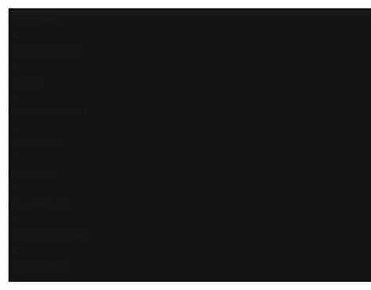 <div class="split-view-view visible" style="top: 0px; height: 553px;"><div class="part editor" id="workbench.parts.editor" role="main"><div class="content" data-keybinding-context="5" style="overflow: hidden; background-color: rgb(26, 26, 26); width: 1169px; height: 553px;"><div class="grid-view-container"><div class="monaco-grid-view"><div class="monaco-grid-branch-node"><div class="monaco-split-view2 horizontal separator-border" style="--separator-border: rgba(255, 255, 255, 0.05);"><div class="sash-container"></div><div class="monaco-scrollable-element " role="presentation" style="position: relative; overflow: hidden;"><div class="split-view-container" style="overflow: hidden;"><div class="split-view-view visible" style="left: 0px; width: 1169px;"><div data-keybinding-context="6" class="editor-group-container active"><div class="editor-group-container-toolbar"><div class="monaco-action-bar"><ul class="actions-container highlight-toggled" role="toolbar" aria-label="Empty editor group actions"></ul></div></div><div class="editorCursorMainDiv" style="height: 100%; display: none;"><div style="height: 100%; width: 100%;"><div style="display: flex; justify-content: center; align-items: center; height: 100%; width: 100%; min-width: 420px; margin-left: auto; margin-right: auto; flex-direction: column; background: var(--vscode-editor-background); padding: 48px; gap: 24px; box-sizing: border-box;"><div style="display: flex; gap: 12px; align-items: center; width: 100%; max-width: calc(420px - 0.8rem);"><img src="../../../workbench/browser/parts/editor/media/logo.png" class="w-[50px] h-[50px]"><div class="flex flex-col"><div class="text-xl font-medium">Cursor</div><div class="flex gap-1.5"><div class="text-xs text-description-foreground font-light">Pro</div><div class="flex flex-row gap-1.5 items-center text-description-foreground"><span class="w-0.5 h-0.5 rounded-full bg-description-foreground inline-block"></span><span class="text-xs text-text-link-foreground font-light hover:underline cursor-pointer opacity-80">Settings</span></div></div></div></div><div style="display: grid; grid-template-columns: repeat(3, minmax(0px, 1fr)); gap: 12px; justify-content: center; width: 100%; max-width: calc(420px - 0.8rem);"><div class="cursor-button cursor-button-secondary cursor-button-secondary-clickable empty-screen-button" style="user-select: none; flex-shrink: 0; background-color: color-mix(in srgb, color-mix(in srgb, var(--vscode-quickInput-background) 80%, var(--vscode-editor-foreground) 5%) 95%, rgb(128, 128, 128) 5%); border: 1px solid var(--vscode-widget-border); padding: 10px 12px; border-radius: 6px; display: flex; flex-direction: column; justify-content: center; align-items: flex-start; gap: 6px; cursor: pointer; overflow: hidden; text-overflow: ellipsis; box-shadow: 0 0 1px var(--vscode-widget-shadow);"><div class="codicon codicon-folder-two" style="font-size: 16px; color: var(--vscode-foreground);"></div><div style="font-size: 12px; color: var(--vscode-foreground); white-space: nowrap; overflow: hidden; text-overflow: ellipsis;">Open project</div></div><div class="cursor-button cursor-button-secondary cursor-button-secondary-clickable empty-screen-button" style="user-select: none; flex-shrink: 0; background-color: color-mix(in srgb, color-mix(in srgb, var(--vscode-quickInput-background) 80%, var(--vscode-editor-foreground) 5%) 95%, rgb(128, 128, 128) 5%); border: 1px solid var(--vscode-widget-border); padding: 10px 12px; border-radius: 6px; display: flex; flex-direction: column; justify-content: center; align-items: flex-start; gap: 6px; cursor: pointer; overflow: hidden; text-overflow: ellipsis; box-shadow: 0 0 1px var(--vscode-widget-shadow);"><div class="codicon codicon-clone-two" style="font-size: 16px; color: var(--vscode-foreground);"></div><div style="font-size: 12px; color: var(--vscode-foreground); white-space: nowrap; overflow: hidden; text-overflow: ellipsis;">Clone repo</div></div><div class="cursor-button cursor-button-secondary cursor-button-secondary-clickable empty-screen-button" style="user-select: none; flex-shrink: 0; background-color: color-mix(in srgb, color-mix(in srgb, var(--vscode-quickInput-background) 80%, var(--vscode-editor-foreground) 5%) 95%, rgb(128, 128, 128) 5%); border: 1px solid var(--vscode-widget-border); padding: 10px 12px; border-radius: 6px; display: flex; flex-direction: column; justify-content: center; align-items: flex-start; gap: 6px; cursor: pointer; overflow: hidden; text-overflow: ellipsis; box-shadow: 0 0 1px var(--vscode-widget-shadow);"><div class="codicon codicon-terminal-two" style="font-size: 16px; color: var(--vscode-foreground);"></div><div style="font-size: 12px; color: var(--vscode-foreground); white-space: nowrap; overflow: hidden; text-overflow: ellipsis;">Connect via SSH</div></div></div><div style="width: 100%; max-width: 420px;"><div style="display: flex; align-items: center; justify-content: space-between; padding: 0.2rem 0.4rem; font-size: 0.65rem; line-height: 1.2; margin-bottom: 0.15rem; opacity: 0.9; gap: 0.5rem; color: var(--vscode-foreground);"><div style="display: flex; align-items: center;"><span style="font-weight: 400; margin-right: 0.25rem; opacity: 0.6;">Recent projects</span></div><div class="empty-screen-view-all" style="cursor: pointer; opacity: 0.6;">View all (8<!---->)</div></div><div style="display: flex; flex-direction: column; gap: 0.15rem;"><div class="empty-screen-recent-item" style="display: flex; outline: none; align-items: center; padding: 0.2rem 0.4rem; border-radius: 0.25rem; cursor: pointer; justify-content: center; min-width: 0px; line-height: 1.2;"><div style="flex-grow: 1; flex-shrink: 1; min-width: 0px; font-size: 0.75rem; color: var(--vscode-foreground); opacity: 0.8; white-space: nowrap; overflow: hidden; text-overflow: ellipsis;">PIDEA</div><div style="font-size: 0.65rem; color: var(--vscode-foreground); opacity: 0.6; margin-left: 12px; flex-shrink: 0; direction: rtl; white-space: nowrap; overflow: hidden; text-overflow: ellipsis; max-width: 50%;"><span style="direction: ltr; unicode-bidi: embed;">~/Documents/Git</span></div></div><div class="empty-screen-recent-item" style="display: flex; outline: none; align-items: center; padding: 0.2rem 0.4rem; border-radius: 0.25rem; cursor: pointer; justify-content: center; min-width: 0px; line-height: 1.2;"><div style="flex-grow: 1; flex-shrink: 1; min-width: 0px; font-size: 0.75rem; color: var(--vscode-foreground); opacity: 0.8; white-space: nowrap; overflow: hidden; text-overflow: ellipsis;">aboutME</div><div style="font-size: 0.65rem; color: var(--vscode-foreground); opacity: 0.6; margin-left: 12px; flex-shrink: 0; direction: rtl; white-space: nowrap; overflow: hidden; text-overflow: ellipsis; max-width: 50%;"><span style="direction: ltr; unicode-bidi: embed;">~/Documents/Git</span></div></div><div class="empty-screen-recent-item" style="display: flex; outline: none; align-items: center; padding: 0.2rem 0.4rem; border-radius: 0.25rem; cursor: pointer; justify-content: center; min-width: 0px; line-height: 1.2;"><div style="flex-grow: 1; flex-shrink: 1; min-width: 0px; font-size: 0.75rem; color: var(--vscode-foreground); opacity: 0.8; white-space: nowrap; overflow: hidden; text-overflow: ellipsis;">PIDEA-1</div><div style="font-size: 0.65rem; color: var(--vscode-foreground); opacity: 0.6; margin-left: 12px; flex-shrink: 0; direction: rtl; white-space: nowrap; overflow: hidden; text-overflow: ellipsis; max-width: 50%;"><span style="direction: ltr; unicode-bidi: embed;">~/Documents/Git</span></div></div><div class="empty-screen-recent-item" style="display: flex; outline: none; align-items: center; padding: 0.2rem 0.4rem; border-radius: 0.25rem; cursor: pointer; justify-content: center; min-width: 0px; line-height: 1.2;"><div style="flex-grow: 1; flex-shrink: 1; min-width: 0px; font-size: 0.75rem; color: var(--vscode-foreground); opacity: 0.8; white-space: nowrap; overflow: hidden; text-overflow: ellipsis;">SimpleGardeningCalendar</div><div style="font-size: 0.65rem; color: var(--vscode-foreground); opacity: 0.6; margin-left: 12px; flex-shrink: 0; direction: rtl; white-space: nowrap; overflow: hidden; text-overflow: ellipsis; max-width: 50%;"><span style="direction: ltr; unicode-bidi: embed;">~/Documents/Git</span></div></div><div class="empty-screen-recent-item" style="display: flex; outline: none; align-items: center; padding: 0.2rem 0.4rem; border-radius: 0.25rem; cursor: pointer; justify-content: center; min-width: 0px; line-height: 1.2;"><div style="flex-grow: 1; flex-shrink: 1; min-width: 0px; font-size: 0.75rem; color: var(--vscode-foreground); opacity: 0.8; white-space: nowrap; overflow: hidden; text-overflow: ellipsis;">3m5s</div><div style="font-size: 0.65rem; color: var(--vscode-foreground); opacity: 0.6; margin-left: 12px; flex-shrink: 0; direction: rtl; white-space: nowrap; overflow: hidden; text-overflow: ellipsis; max-width: 50%;"><span style="direction: ltr; unicode-bidi: embed;">~/Documents/Git</span></div></div></div></div></div></div></div><div class="monaco-progress-container done" role="progressbar" aria-valuemin="0" aria-hidden="true" style="display: none; top: 33px;"><div class="progress-bit" style="background-color: var(--vscode-progressBar-background); width: inherit; opacity: 1;"></div></div><div class="title tabs show-file-icons" style="--editor-group-tab-height: 35px; background-color: rgb(20, 20, 20);"><div class="tabs-and-actions-container tabs-border-bottom" data-keybinding-context="7" style="--tabs-border-bottom-color: rgba(255, 255, 255, 0.05);"><div class="monaco-scrollable-element " role="presentation" style="position: relative; overflow: hidden;"><div role="tablist" draggable="true" class="tabs-container" style="overflow: hidden;"><div draggable="true" role="tab" class="tab tab-actions-right sizing-fit has-icon tab-border-bottom" aria-label="AppController.js" aria-description="" custom-hover="true" data-resource-name="AppController.js" aria-selected="false" tabindex="-1" style="left: auto; border-right: 1px solid rgba(255, 255, 255, 0.05); --tab-border-bottom-color: #1a1a1a;"><div class="tab-border-top-container"></div><div class="monaco-icon-label file-icon controllers-name-dir-icon appcontroller.js-name-file-icon name-file-icon js-ext-file-icon ext-file-icon javascript-lang-file-icon tab-label tab-label-has-badge" aria-label="~/Documents/Git/PIDEA/cursor-chat-agent/web/assets/js/presentation/controllers/AppController.js"><div class="monaco-icon-label-container"><span class="monaco-icon-name-container"><a class="label-name">AppController.js</a></span></div></div><div class="tab-actions"><div class="monaco-action-bar"><ul class="actions-container" role="toolbar" aria-label="Tab actions"><li class="action-item" role="presentation" custom-hover="true"><a class="action-label codicon codicon-close" role="button" aria-label="Close (Ctrl+W)" tabindex="-1"></a></li></ul></div></div><div class="tab-fade-hider"></div><div class="tab-border-bottom-container"></div></div><div draggable="true" role="tab" class="tab tab-actions-right sizing-fit has-icon tab-border-bottom" aria-label="chat-dom.md" aria-description="" custom-hover="true" data-resource-name="chat-dom.md" aria-selected="false" tabindex="-1" style="left: auto; border-right: 1px solid rgba(255, 255, 255, 0.05); --tab-border-bottom-color: #1a1a1a;"><div class="tab-border-top-container"></div><div class="monaco-icon-label file-icon cursor-name-dir-icon chat-dom.md-name-file-icon name-file-icon md-ext-file-icon ext-file-icon markdown-lang-file-icon tab-label tab-label-has-badge monaco-decoration-itemColor--ec98p9 monaco-decoration-itemBadge--ec98p9 monaco-decoration-iconBadge--ec98p9" aria-label="~/Documents/Git/PIDEA/cursor-chat-agent/docs/ides/cursor/chat-dom.md • Untracked"><div class="monaco-icon-label-container"><span class="monaco-icon-name-container"><a class="label-name">chat-dom.md</a></span><span class="monaco-icon-description-container"><span class="label-description">…/cursor</span></span></div></div><div class="tab-actions"><div class="monaco-action-bar"><ul class="actions-container" role="toolbar" aria-label="Tab actions"><li class="action-item" role="presentation" custom-hover="true"><a class="action-label codicon codicon-close" role="button" aria-label="Close (Ctrl+W)" tabindex="-1"></a></li></ul></div></div><div class="tab-fade-hider"></div><div class="tab-border-bottom-container"></div></div><div draggable="true" role="tab" class="tab tab-actions-right sizing-fit has-icon tab-border-bottom" aria-label="selectors.js" aria-description="" custom-hover="true" data-resource-name="selectors.js" aria-selected="false" tabindex="-1" style="left: auto; border-right: 1px solid rgba(255, 255, 255, 0.05); --tab-border-bottom-color: #1a1a1a;"><div class="tab-border-top-container"></div><div class="monaco-icon-label file-icon cursor-name-dir-icon selectors.js-name-file-icon name-file-icon js-ext-file-icon ext-file-icon javascript-lang-file-icon tab-label tab-label-has-badge monaco-decoration-itemColor--ec98p9 monaco-decoration-itemBadge--ec98p9 monaco-decoration-iconBadge--ec98p9" aria-label="~/Documents/Git/PIDEA/cursor-chat-agent/docs/ides/cursor/selectors.js • Untracked"><div class="monaco-icon-label-container"><span class="monaco-icon-name-container"><a class="label-name">selectors.js</a></span></div></div><div class="tab-actions"><div class="monaco-action-bar"><ul class="actions-container" role="toolbar" aria-label="Tab actions"><li class="action-item" role="presentation" custom-hover="true"><a class="action-label codicon codicon-close" role="button" aria-label="Close (Ctrl+W)" tabindex="-1"></a></li></ul></div></div><div class="tab-fade-hider"></div><div class="tab-border-bottom-container"></div></div><div draggable="true" role="tab" class="tab tab-actions-right sizing-fit has-icon tab-border-bottom" aria-label="DOM-STRUCTURES.md" aria-description="" custom-hover="true" data-resource-name="DOM-STRUCTURES.md" aria-selected="false" tabindex="-1" style="left: auto; border-right: 1px solid rgba(255, 255, 255, 0.05); --tab-border-bottom-color: #1a1a1a;"><div class="tab-border-top-container"></div><div class="monaco-icon-label file-icon docs-name-dir-icon dom-structures.md-name-file-icon name-file-icon md-ext-file-icon ext-file-icon markdown-lang-file-icon tab-label tab-label-has-badge monaco-decoration-itemColor--ec98p9 monaco-decoration-itemBadge--ec98p9 monaco-decoration-iconBadge--ec98p9" aria-label="~/Documents/Git/PIDEA/cursor-chat-agent/docs/DOM-STRUCTURES.md • Untracked"><div class="monaco-icon-label-container"><span class="monaco-icon-name-container"><a class="label-name">DOM-STRUCTURES.md</a></span></div></div><div class="tab-actions"><div class="monaco-action-bar"><ul class="actions-container" role="toolbar" aria-label="Tab actions"><li class="action-item" role="presentation" custom-hover="true"><a class="action-label codicon codicon-close" role="button" aria-label="Close (Ctrl+W)" tabindex="-1"></a></li></ul></div></div><div class="tab-fade-hider"></div><div class="tab-border-bottom-container"></div></div><div draggable="true" role="tab" class="tab tab-actions-right sizing-fit has-icon tab-border-bottom" aria-label="sidebar-dom.md" aria-description="" custom-hover="true" data-resource-name="sidebar-dom.md" aria-selected="false" tabindex="-1" style="left: auto; border-right: 1px solid rgba(255, 255, 255, 0.05); --tab-border-bottom-color: #1a1a1a;"><div class="tab-border-top-container"></div><div class="monaco-icon-label file-icon cursor-name-dir-icon sidebar-dom.md-name-file-icon name-file-icon md-ext-file-icon ext-file-icon markdown-lang-file-icon tab-label tab-label-has-badge" aria-label="~/Documents/Git/PIDEA/cursor-chat-agent/docs/ides/cursor/sidebar-dom.md"><div class="monaco-icon-label-container"><span class="monaco-icon-name-container"><a class="label-name">sidebar-dom.md</a></span></div></div><div class="tab-actions"><div class="monaco-action-bar"><ul class="actions-container" role="toolbar" aria-label="Tab actions"><li class="action-item" role="presentation" custom-hover="true"><a class="action-label codicon codicon-close" role="button" aria-label="Close (Ctrl+W)" tabindex="-1"></a></li></ul></div></div><div class="tab-fade-hider"></div><div class="tab-border-bottom-container"></div></div><div draggable="true" role="tab" class="tab tab-actions-right sizing-fit has-icon tab-border-bottom active selected tab-border-top" aria-label="editor-dom.md" aria-description="" custom-hover="true" data-resource-name="editor-dom.md" aria-selected="true" tabindex="0" style="left: auto; border-right: 1px solid rgba(255, 255, 255, 0.05); --tab-border-bottom-color: #1a1a1a; --tab-border-top-color: rgba(255, 255, 255, 0);"><div class="tab-border-top-container"></div><div class="monaco-icon-label file-icon cursor-name-dir-icon editor-dom.md-name-file-icon name-file-icon md-ext-file-icon ext-file-icon markdown-lang-file-icon tab-label tab-label-has-badge" aria-label="~/Documents/Git/PIDEA/cursor-chat-agent/docs/ides/cursor/editor-dom.md"><div class="monaco-icon-label-container"><span class="monaco-icon-name-container"><a class="label-name">editor-dom.md</a></span><span class="monaco-icon-description-container"><span class="label-description" style="margin-left: 0px;"></span></span></div></div><div class="tab-actions"><div class="monaco-action-bar"><ul class="actions-container" role="toolbar" aria-label="Tab actions"><li class="action-item" role="presentation" custom-hover="true"><a class="action-label codicon codicon-close" role="button" aria-label="Close (Ctrl+W)" tabindex="0"></a></li></ul></div></div><div class="tab-fade-hider"></div><div class="tab-border-bottom-container"></div></div><div draggable="true" role="tab" class="tab tab-actions-right sizing-fit has-icon tab-border-bottom" aria-label="dom-patterns.md" aria-description="" custom-hover="true" data-resource-name="dom-patterns.md" aria-selected="false" tabindex="-1" style="left: auto; border-right: 1px solid rgba(255, 255, 255, 0.05); --tab-border-bottom-color: #1a1a1a;"><div class="tab-border-top-container"></div><div class="monaco-icon-label file-icon common-name-dir-icon dom-patterns.md-name-file-icon name-file-icon md-ext-file-icon ext-file-icon markdown-lang-file-icon tab-label tab-label-has-badge monaco-decoration-itemColor--ec98p9 monaco-decoration-itemBadge--ec98p9 monaco-decoration-iconBadge--ec98p9" aria-label="~/Documents/Git/PIDEA/cursor-chat-agent/docs/ides/common/dom-patterns.md • Untracked"><div class="monaco-icon-label-container"><span class="monaco-icon-name-container"><a class="label-name">dom-patterns.md</a></span><span class="monaco-icon-description-container"><span class="label-description" style="margin-left: 0px;"></span></span></div></div><div class="tab-actions"><div class="monaco-action-bar"><ul class="actions-container" role="toolbar" aria-label="Tab actions"><li class="action-item" role="presentation" custom-hover="true"><a class="action-label codicon codicon-close" role="button" aria-label="Close (Ctrl+W)" tabindex="-1"></a></li></ul></div></div><div class="tab-fade-hider"></div><div class="tab-border-bottom-container"></div></div><div draggable="true" role="tab" class="tab tab-actions-right sizing-fit has-icon" aria-label="chat-dom.md" aria-description="" custom-hover="true" data-resource-name="chat-dom.md" aria-selected="false" tabindex="-1" style="left: auto; border-right: 1px solid rgba(255, 255, 255, 0.05);"><div class="tab-border-top-container"></div><div class="monaco-icon-label file-icon vscode-name-dir-icon chat-dom.md-name-file-icon name-file-icon md-ext-file-icon ext-file-icon markdown-lang-file-icon tab-label tab-label-has-badge monaco-decoration-itemColor--ec98p9 monaco-decoration-itemBadge--ec98p9 monaco-decoration-iconBadge--ec98p9" aria-label="~/Documents/Git/PIDEA/cursor-chat-agent/docs/ides/vscode/chat-dom.md • Untracked"><div class="monaco-icon-label-container"><span class="monaco-icon-name-container"><a class="label-name">chat-dom.md</a></span><span class="monaco-icon-description-container"><span class="label-description">…/vscode</span></span></div></div><div class="tab-actions"><div class="monaco-action-bar"><ul class="actions-container" role="toolbar" aria-label="Tab actions"><li class="action-item" role="presentation" custom-hover="true"><a class="action-label codicon codicon-close" role="button" aria-label="Close (Ctrl+W)" tabindex="-1"></a></li></ul></div></div><div class="tab-fade-hider"></div><div class="tab-border-bottom-container"></div></div><div draggable="true" role="tab" class="tab tab-actions-right sizing-fit has-icon" aria-label="ChatComponent.js" aria-description="" custom-hover="true" data-resource-name="ChatComponent.js" aria-selected="false" tabindex="-1" style="left: auto; border-right: 1px solid rgba(255, 255, 255, 0.05);"><div class="tab-border-top-container"></div><div class="monaco-icon-label file-icon components-name-dir-icon chatcomponent.js-name-file-icon name-file-icon js-ext-file-icon ext-file-icon javascript-lang-file-icon tab-label tab-label-has-badge" aria-label="~/Documents/Git/PIDEA/cursor-chat-agent/web/assets/js/presentation/components/ChatComponent.js"><div class="monaco-icon-label-container"><span class="monaco-icon-name-container"><a class="label-name">ChatComponent.js</a></span></div></div><div class="tab-actions"><div class="monaco-action-bar"><ul class="actions-container" role="toolbar" aria-label="Tab actions"><li class="action-item" role="presentation" custom-hover="true"><a class="action-label codicon codicon-close" role="button" aria-label="Close (Ctrl+W)" tabindex="-1"></a></li></ul></div></div><div class="tab-fade-hider"></div><div class="tab-border-bottom-container"></div></div><div draggable="true" role="tab" class="tab tab-actions-right sizing-fit has-icon" aria-label="Cursor Settings" aria-description="" custom-hover="true" data-resource-name="aisettings" aria-selected="false" tabindex="-1" style="left: auto; border-right: 1px solid rgba(255, 255, 255, 0.05);"><div class="tab-border-top-container"></div><div class="monaco-icon-label codicon-settings-editor-label-icon predefined-file-icon tab-label tab-label-has-badge" aria-label="Cursor Settings"><div class="monaco-icon-label-container"><span class="monaco-icon-name-container"><a class="label-name">Cursor Settings</a></span></div></div><div class="tab-actions"><div class="monaco-action-bar"><ul class="actions-container" role="toolbar" aria-label="Tab actions"><li class="action-item" role="presentation" custom-hover="true"><a class="action-label codicon codicon-close" role="button" aria-label="Close (Ctrl+W)" tabindex="-1"></a></li></ul></div></div><div class="tab-fade-hider"></div><div class="tab-border-bottom-container"></div></div><div draggable="true" role="tab" class="tab tab-actions-right sizing-fit has-icon" aria-label="ChatSidebarComponent.js" aria-description="" custom-hover="true" data-resource-name="ChatSidebarComponent.js" aria-selected="false" tabindex="-1" style="left: auto; border-right: 1px solid rgba(255, 255, 255, 0.05);"><div class="tab-border-top-container"></div><div class="monaco-icon-label file-icon components-name-dir-icon chatsidebarcomponent.js-name-file-icon name-file-icon js-ext-file-icon ext-file-icon javascript-lang-file-icon tab-label tab-label-has-badge" aria-label="~/Documents/Git/PIDEA/cursor-chat-agent/web/assets/js/presentation/components/ChatSidebarComponent.js"><div class="monaco-icon-label-container"><span class="monaco-icon-name-container"><a class="label-name">ChatSidebarComponent.js</a></span></div></div><div class="tab-actions"><div class="monaco-action-bar"><ul class="actions-container" role="toolbar" aria-label="Tab actions"><li class="action-item" role="presentation" custom-hover="true"><a class="action-label codicon codicon-close" role="button" aria-label="Close (Ctrl+W)" tabindex="-1"></a></li></ul></div></div><div class="tab-fade-hider"></div><div class="tab-border-bottom-container"></div></div><div draggable="true" role="tab" class="tab tab-actions-right sizing-fit has-icon" aria-label="Application.js" aria-description="" custom-hover="true" data-resource-name="Application.js" aria-selected="false" tabindex="-1" style="left: auto; border-right: 1px solid rgba(255, 255, 255, 0.05);"><div class="tab-border-top-container"></div><div class="monaco-icon-label file-icon src-name-dir-icon application.js-name-file-icon name-file-icon js-ext-file-icon ext-file-icon javascript-lang-file-icon tab-label tab-label-has-badge" aria-label="~/Documents/Git/PIDEA/cursor-chat-agent/src/Application.js"><div class="monaco-icon-label-container"><span class="monaco-icon-name-container"><a class="label-name">Application.js</a></span></div></div><div class="tab-actions"><div class="monaco-action-bar"><ul class="actions-container" role="toolbar" aria-label="Tab actions"><li class="action-item" role="presentation" custom-hover="true"><a class="action-label codicon codicon-close" role="button" aria-label="Close (Ctrl+W)" tabindex="-1"></a></li></ul></div></div><div class="tab-fade-hider"></div><div class="tab-border-bottom-container"></div></div><div draggable="true" role="tab" class="tab tab-actions-right sizing-fit has-icon" aria-label="WebChatController.js" aria-description="" custom-hover="true" data-resource-name="WebChatController.js" aria-selected="false" tabindex="-1" style="left: auto; border-right: 1px solid rgba(255, 255, 255, 0.05);"><div class="tab-border-top-container"></div><div class="monaco-icon-label file-icon api-name-dir-icon chatcontroller.js-name-file-icon name-file-icon js-ext-file-icon ext-file-icon javascript-lang-file-icon tab-label tab-label-has-badge" aria-label="~/Documents/Git/PIDEA/cursor-chat-agent/src/presentation/api/WebChatController.js"><div class="monaco-icon-label-container"><span class="monaco-icon-name-container"><a class="label-name">WebChatController.js</a></span></div></div><div class="tab-actions"><div class="monaco-action-bar"><ul class="actions-container" role="toolbar" aria-label="Tab actions"><li class="action-item" role="presentation" custom-hover="true"><a class="action-label codicon codicon-close" role="button" aria-label="Close (Ctrl+W)" tabindex="-1"></a></li></ul></div></div><div class="tab-fade-hider"></div><div class="tab-border-bottom-container"></div></div><div draggable="true" role="tab" class="tab tab-actions-right sizing-fit has-icon" aria-label="CursorIDEService.js" aria-description="" custom-hover="true" data-resource-name="CursorIDEService.js" aria-selected="false" tabindex="-1" style="left: auto; border-right: 1px solid rgba(255, 255, 255, 0.05);"><div class="tab-border-top-container"></div><div class="monaco-icon-label file-icon services-name-dir-icon cursorideservice.js-name-file-icon name-file-icon js-ext-file-icon ext-file-icon javascript-lang-file-icon tab-label tab-label-has-badge" aria-label="~/Documents/Git/PIDEA/cursor-chat-agent/src/domain/services/CursorIDEService.js"><div class="monaco-icon-label-container"><span class="monaco-icon-name-container"><a class="label-name">CursorIDEService.js</a></span></div></div><div class="tab-actions"><div class="monaco-action-bar"><ul class="actions-container" role="toolbar" aria-label="Tab actions"><li class="action-item" role="presentation" custom-hover="true"><a class="action-label codicon codicon-close" role="button" aria-label="Close (Ctrl+W)" tabindex="-1"></a></li></ul></div></div><div class="tab-fade-hider"></div><div class="tab-border-bottom-container"></div></div><div draggable="true" role="tab" class="tab tab-actions-right sizing-fit has-icon" aria-label="ChatService.js" aria-description="" custom-hover="true" data-resource-name="ChatService.js" aria-selected="false" tabindex="-1" style="left: auto; border-right: 1px solid rgba(255, 255, 255, 0.05);"><div class="tab-border-top-container"></div><div class="monaco-icon-label file-icon services-name-dir-icon chatservice.js-name-file-icon name-file-icon js-ext-file-icon ext-file-icon javascript-lang-file-icon tab-label tab-label-has-badge" aria-label="~/Documents/Git/PIDEA/cursor-chat-agent/web/assets/js/application/services/ChatService.js"><div class="monaco-icon-label-container"><span class="monaco-icon-name-container"><a class="label-name">ChatService.js</a></span></div></div><div class="tab-actions"><div class="monaco-action-bar"><ul class="actions-container" role="toolbar" aria-label="Tab actions"><li class="action-item" role="presentation" custom-hover="true"><a class="action-label codicon codicon-close" role="button" aria-label="Close (Ctrl+W)" tabindex="-1"></a></li></ul></div></div><div class="tab-fade-hider"></div><div class="tab-border-bottom-container"></div></div></div><div role="presentation" aria-hidden="true" class="invisible scrollbar horizontal fade" style="position: absolute; width: 1079px; height: 3px; left: 0px; bottom: 0px;"><div class="slider" style="position: absolute; top: 0px; left: 0px; height: 3px; transform: translate3d(0px, 0px, 0px); contain: strict; width: 444px;"></div></div><div role="presentation" aria-hidden="true" class="invisible scrollbar vertical" style="position: absolute; width: 0px; height: 0px; right: 0px; top: 0px;"><div class="slider" style="position: absolute; top: 0px; left: 0px; width: 10px; transform: translate3d(0px, 0px, 0px); contain: strict; height: 0px;"></div></div></div><div class="editor-actions"><div class="monaco-toolbar"><div class="monaco-action-bar"><ul class="actions-container highlight-toggled" role="toolbar" aria-label="Editor actions"><li class="action-item menu-entry" role="presentation" custom-hover="true"><a class="action-label codicon codicon-open-preview" role="button" aria-label="Open Preview to the Side (Ctrl+K V)
[Alt] Open Preview (Ctrl+Shift+V)" tabindex="0"></a><div class="badge" aria-hidden="true" style="display: none;"><div class="badge-content"></div></div></li><li class="action-item menu-entry" role="presentation" custom-hover="true"><a class="action-label codicon codicon-split-horizontal" role="button" aria-label="Split Editor Right (Ctrl+\)
[Alt] Split Editor Down"></a><div class="badge" aria-hidden="true" style="display: none;"><div class="badge-content"></div></div></li><li class="action-item" role="presentation"><div class="monaco-dropdown"><div class="dropdown-label"><a class="action-label codicon codicon-ellipsis-two" role="button" aria-haspopup="true" aria-expanded="false" custom-hover="true" aria-label="More Actions..."></a></div></div></li></ul></div></div></div></div><div class="breadcrumbs-below-tabs"><div class="breadcrumbs-control relative-path"><div class="monaco-scrollable-element " role="presentation" style="position: relative; overflow: hidden;"><div class="monaco-breadcrumbs" tabindex="0" role="list" style="overflow: hidden; width: 1169px; height: 22px;"><style type="text/css" media="screen">.monaco-breadcrumbs { background-color: var(--vscode-breadcrumb-background)}.monaco-breadcrumbs .monaco-breadcrumb-item { color: var(--vscode-breadcrumb-foreground)}<br>.monaco-breadcrumbs .monaco-breadcrumb-item.focused { color: var(--vscode-breadcrumb-focusForeground)}<br>.monaco-breadcrumbs .monaco-breadcrumb-item.focused.selected { color: var(--vscode-breadcrumb-activeSelectionForeground)}<br>.monaco-breadcrumbs:not(.disabled	) .monaco-breadcrumb-item:hover:not(.focused):not(.selected) { color: var(--vscode-breadcrumb-focusForeground)}<br></style><div class="folder monaco-breadcrumb-item" draggable="true" tabindex="-1" role="listitem"><div class="monaco-icon-label" aria-label="~/Documents/Git/PIDEA/cursor-chat-agent • Contains emphasized items" custom-hover="true"><div class="monaco-icon-label-container"><span class="monaco-icon-name-container"><a class="label-name">cursor-chat-agent</a></span></div></div><div class="codicon codicon-breadcrumb-separator"></div></div><div class="folder monaco-breadcrumb-item" draggable="true" tabindex="-1" role="listitem"><div class="monaco-icon-label" aria-label="~/Documents/Git/PIDEA/cursor-chat-agent/docs • Contains emphasized items" custom-hover="true"><div class="monaco-icon-label-container"><span class="monaco-icon-name-container"><a class="label-name">docs</a></span></div></div><div class="codicon codicon-breadcrumb-separator"></div></div><div class="folder monaco-breadcrumb-item" draggable="true" tabindex="-1" role="listitem"><div class="monaco-icon-label" aria-label="~/Documents/Git/PIDEA/cursor-chat-agent/docs/ides • Contains emphasized items" custom-hover="true"><div class="monaco-icon-label-container"><span class="monaco-icon-name-container"><a class="label-name">ides</a></span></div></div><div class="codicon codicon-breadcrumb-separator"></div></div><div class="folder monaco-breadcrumb-item" draggable="true" tabindex="-1" role="listitem"><div class="monaco-icon-label" aria-label="~/Documents/Git/PIDEA/cursor-chat-agent/docs/ides/cursor • Contains emphasized items" custom-hover="true"><div class="monaco-icon-label-container"><span class="monaco-icon-name-container"><a class="label-name">cursor</a></span></div></div><div class="codicon codicon-breadcrumb-separator"></div></div><div class="file monaco-breadcrumb-item" draggable="true" tabindex="-1" role="listitem"><div class="monaco-icon-label file-icon cursor-name-dir-icon editor-dom.md-name-file-icon name-file-icon md-ext-file-icon ext-file-icon markdown-lang-file-icon" aria-label="~/Documents/Git/PIDEA/cursor-chat-agent/docs/ides/cursor/editor-dom.md" custom-hover="true"><div class="monaco-icon-label-container"><span class="monaco-icon-name-container"><a class="label-name">editor-dom.md</a></span></div></div><div class="codicon codicon-breadcrumb-separator"></div></div></div><div role="presentation" aria-hidden="true" class="invisible scrollbar horizontal" style="position: absolute; width: 1169px; height: 3px; left: 0px; bottom: 0px;"><div class="slider" style="position: absolute; top: 0px; left: 0px; height: 3px; transform: translate3d(0px, 0px, 0px); contain: strict; width: 1169px;"></div></div><div role="presentation" aria-hidden="true" class="invisible scrollbar vertical" style="position: absolute; width: 0px; height: 22px; right: 0px; top: 0px;"><div class="slider" style="position: absolute; top: 0px; left: 0px; width: 0px; transform: translate3d(0px, 0px, 0px); contain: strict; height: 22px;"></div></div></div></div></div></div><div class="editor-container" style="background-color: rgb(26, 26, 26); height: 496px;"><div class="editor-instance" data-keybinding-context="190" aria-label="editor-dom.md" style="--vscode-editorCodeLens-lineHeight: 16px; --vscode-editorCodeLens-fontSize: 12px; --vscode-editorCodeLens-fontFeatureSettings: &quot;liga&quot; off, &quot;calt&quot; off; --testMessageDecorationFontFamily: 'Droid Sans Mono', 'monospace', monospace; --testMessageDecorationFontSize: 14px; --code-editorInlayHintsFontFamily: 'Droid Sans Mono', 'monospace', monospace;" data-mode-id="markdown"><div class="monaco-editor no-user-select  showUnused showDeprecated vs-dark focused" role="code" style="width: 1169px; height: 496px;" data-uri="file:///home/fr4iser/Documents/Git/PIDEA/cursor-chat-agent/docs/ides/cursor/editor-dom.md"><div data-mprt="3" class="overflow-guard" style="width: 1169px; height: 496px;"><textarea data-mprt="7" class="inputarea monaco-mouse-cursor-text" wrap="off" autocorrect="off" autocapitalize="off" autocomplete="off" spellcheck="false" aria-label="The editor is not accessible at this time. To enable screen reader optimized mode, use Shift+Alt+F4" aria-required="false" tabindex="0" role="textbox" aria-roledescription="editor" aria-multiline="true" aria-autocomplete="both" style="tab-size: 34.4688px; font-family: &quot;Droid Sans Mono&quot;, &quot;monospace&quot;, monospace; font-weight: normal; font-size: 14px; font-feature-settings: &quot;liga&quot; 0, &quot;calt&quot; 0; font-variation-settings: normal; line-height: 19px; letter-spacing: 0px; top: 0px; left: 71px; width: 1px; height: 1px;"></textarea><div style="position: absolute; top: 0px; left: 0px; width: 0px; height: 0px;" class="monaco-editor-background textAreaCover margin"></div><div class="margin" role="presentation" aria-hidden="true" style="position: absolute; transform: translate3d(0px, 0px, 0px); contain: strict; top: 0px; height: 496px; width: 71px;"><div class="glyph-margin" style="left: 0px; width: 19px; height: 496px;"></div><div class="margin-view-zones" role="presentation" aria-hidden="true" style="position: absolute;"></div><div class="margin-view-overlays focused" role="presentation" aria-hidden="true" style="position: absolute; font-family: &quot;Droid Sans Mono&quot;, &quot;monospace&quot;, monospace; font-weight: normal; font-size: 14px; font-feature-settings: &quot;liga&quot; 0, &quot;calt&quot; 0; font-variation-settings: normal; line-height: 19px; letter-spacing: 0px; width: 71px; height: 496px;"><div style="top:0px;height:19px;"><div class="current-line current-line-margin-both" style="width:71px"></div><div class="line-numbers lh-odd dimmed-line-number active-line-number" style="left:19px;width:26px;">1</div></div></div><div class="glyph-margin-widgets" style="position: absolute; top: 0px;"></div></div><div class="monaco-scrollable-element editor-scrollable vs-dark" role="presentation" data-mprt="6" style="position: absolute; overflow: hidden; left: 71px; width: 1098px; height: 496px;"><div class="lines-content monaco-editor-background" style="position: absolute; overflow: hidden; width: 1.67772e+07px; height: 1.67772e+07px; transform: translate3d(0px, 0px, 0px); contain: strict; top: 0px; left: 0px;"><div class="view-overlays focused" role="presentation" aria-hidden="true" style="position: absolute; font-family: &quot;Droid Sans Mono&quot;, &quot;monospace&quot;, monospace; font-weight: normal; font-size: 14px; font-feature-settings: &quot;liga&quot; 0, &quot;calt&quot; 0; font-variation-settings: normal; line-height: 19px; letter-spacing: 0px; height: 0px; width: 1098px;"><div style="top:0px;height:19px;"><div class="current-line current-line-exact" style="width:1098px;"></div></div></div><div role="presentation" aria-hidden="true" class="view-rulers"></div><div class="view-zones" role="presentation" aria-hidden="true" style="position: absolute;"></div><div class="view-lines monaco-mouse-cursor-text" role="presentation" aria-hidden="true" data-mprt="8" style="position: absolute; font-family: &quot;Droid Sans Mono&quot;, &quot;monospace&quot;, monospace; font-weight: normal; font-size: 14px; font-feature-settings: &quot;liga&quot; 0, &quot;calt&quot; 0; font-variation-settings: normal; line-height: 19px; letter-spacing: 0px; width: 1098px; height: 496px;"><div style="top:0px;height:19px;" class="view-line"><span><span></span></span></div></div><div data-mprt="1" class="contentWidgets" style="position: absolute; top: 0px;"><div class="cursorHoverWidget" widgetid="HoverWidget" style="position: absolute; display: none; visibility: hidden; max-width: 1098px; top: 3979px; left: 310px;"><div class="buttonContainer" style="display: flex;"><button class="hoverButton"><span class="text">Add to Chat</span><span class="commandHelpText">Ctrl+L</span></button><button class="hoverButton"><span class="text">Quick Edit</span><span class="commandHelpText">Ctrl+K</span></button></div></div><div class="cursorHintLineWidgetBackground" widgetid="HintLineWidget" style="background-color: rgb(26, 26, 26); z-index: 4; width: 5000px; margin-left: 2px; white-space: nowrap; position: absolute; display: none; visibility: hidden; max-width: 1098px; font-size: 14px; line-height: 21px; opacity: 1; top: 19px; left: 0px;"><div class="cursorHintLineWidget" style="padding-left: 12px; background-color: rgb(41, 41, 41); font-size: 14px; line-height: 21px;"><div class="cursorHintLineWidgetText" style="font-size: 14px; line-height: 21px;">Ctrl+L to chat, Ctrl+K to generate</div></div></div></div><div role="presentation" aria-hidden="true" class="cursors-layer cursor-line-style cursor-solid"><div class="cursor  monaco-mouse-cursor-text " style="height: 19px; top: 0px; left: 0px; font-family: &quot;Droid Sans Mono&quot;, &quot;monospace&quot;, monospace; font-weight: normal; font-size: 14px; font-feature-settings: &quot;liga&quot; 0, &quot;calt&quot; 0; font-variation-settings: normal; line-height: 19px; letter-spacing: 0px; display: block; visibility: inherit; padding-left: 0px; width: 2px;"></div></div></div><div role="presentation" aria-hidden="true" class="invisible scrollbar horizontal" style="position: absolute; width: 1084px; height: 12px; left: 0px; bottom: 0px;"><div class="slider" style="position: absolute; top: 0px; left: 0px; height: 12px; transform: translate3d(0px, 0px, 0px); contain: strict; width: 1084px;"></div></div><canvas class="decorationsOverviewRuler" aria-hidden="true" width="14" height="496" style="position: absolute; transform: translate3d(0px, 0px, 0px); contain: strict; top: 0px; right: 0px; width: 14px; height: 496px; display: block;"></canvas><div role="presentation" aria-hidden="true" class="invisible scrollbar vertical" style="position: absolute; width: 14px; height: 496px; right: 0px; top: 0px;"><div class="slider" style="position: absolute; top: 0px; left: 0px; width: 14px; transform: translate3d(0px, 0px, 0px); contain: strict; height: 496px;"></div></div></div><div role="presentation" aria-hidden="true" style="width: 1169px;"></div><div data-mprt="4" class="overlayWidgets" style="width: 1169px;"><div class="sticky-widget" widgetid="editor.contrib.stickyScrollWidget" style="width: 1155px; position: absolute; right: 50%; top: 0px; display: none; height: 19px; margin-left: 0px;"><div class="sticky-widget-line-numbers" role="none" style="width: 71px; --vscode-editorStickyScroll-foldingOpacityTransition: opacity 0.5s; height: 19px;"></div><div class="sticky-widget-lines-scrollable" style="--vscode-editorStickyScroll-scrollableWidth: 1084px; height: 19px;"><div class="sticky-widget-lines" role="list" style="left: 0px;"></div></div></div><div class="defineKeybindingWidget" widgetid="editor.contrib.defineKeybindingWidget" style="display: none; width: 400px; height: 110px; background-color: var(--vscode-editorWidget-background); color: var(--vscode-editorWidget-foreground); box-shadow: 0 2px 8px var(--vscode-widget-shadow); position: absolute;"><div class="message">Press desired key combination and then press ENTER.</div><div class="settings-header-widget"><div class="settings-search-container"><div class="settings-search-input"><div class="monaco-inputbox idle" data-keybinding-context="191" style="background-color: var(--vscode-input-background); color: var(--vscode-input-foreground); border: 1px solid var(--vscode-input-border, transparent);"><div class="ibwrapper"><input class="input empty" autocorrect="off" autocapitalize="off" spellcheck="false" type="text" wrap="off" aria-label="Press desired key combination and then press ENTER." aria-live="off" style="background-color: inherit; color: var(--vscode-input-foreground);"></div></div></div></div><div class="settings-search-controls"></div></div><div class="output"></div><div class="existing"></div></div><div class="background-context-widget" widgetid="aiCmdk.backgroundContextWidget.0qytk4" style="height: 18.195px; position: absolute; display: none; top: 472px; right: 28px;"><div style="height: 100%; width: 100%; display: flex; flex-direction: column-reverse;"><div tabindex="0" style="cursor: default; overflow: visible;"></div></div></div><div class="monaco-hover fade-in hidden" tabindex="0" role="tooltip" widgetid="editor.contrib.modesGlyphHoverWidget" style="position: absolute;"><div class="monaco-scrollable-element " role="presentation" style="position: relative; overflow-y: hidden;"><div class="monaco-hover-content" style="overflow: hidden;"></div><div role="presentation" aria-hidden="true" class="invisible scrollbar horizontal" style="position: absolute;"><div class="slider" style="position: absolute; top: 0px; left: 0px; height: 10px; transform: translate3d(0px, 0px, 0px); contain: strict;"></div></div><div role="presentation" aria-hidden="true" class="invisible scrollbar vertical" style="position: absolute;"><div class="slider" style="position: absolute; top: 0px; left: 0px; width: 10px; transform: translate3d(0px, 0px, 0px); contain: strict;"></div></div><div class="shadow"></div><div class="shadow"></div><div class="shadow"></div></div></div></div><div data-mprt="9" class="minimap slider-mouseover" role="presentation" aria-hidden="true" style="position: absolute; left: 0px; width: 0px; height: 496px;"><div class="minimap-shadow-hidden" style="height: 496px;"></div><canvas width="0" height="496" style="position: absolute; left: 0px; width: 0px; height: 496px;"></canvas><canvas class="minimap-decorations-layer" width="0" height="496" style="position: absolute; left: 0px; width: 0px; height: 496px;"></canvas><div class="minimap-slider" style="position: absolute; transform: translate3d(0px, 0px, 0px); contain: strict; width: 0px;"><div class="minimap-slider-horizontal" style="position: absolute; width: 0px; height: 0px;"></div></div></div><div role="presentation" aria-hidden="true" class="blockDecorations-container"></div></div><div data-mprt="2" class="overflowingContentWidgets"><div class="cursorGhostTextWidget" widgetid="GhostTextWidget216876e7-dda2-49ff-b4ac-ea5b072ec6b1" style="font-family: &quot;Droid Sans Mono&quot;, &quot;monospace&quot;, monospace; font-size: 14px; margin-top: -19px; position: fixed; display: none; visibility: hidden; max-width: 1669px;"><div class="cppOuter" style="pointer-events: none; position: relative;"><div class="cppInner" style="position: absolute; width: 100000px;"><div class="cppButtonContainer" style="pointer-events: auto; z-index: 2147483647;"><div style="margin-top: -1px; border: 1px solid var(--vscode-editorSuggestWidget-border); background-color: var(--vscode-editorSuggestWidget-background); border-radius: 2px; pointer-events: auto; z-index: 2147483647; contain: content; opacity: 0;"></div></div></div></div></div><div class="bugFinderPreviewBoxWidgetBaseContainer" widgetid="BugBotLinterPreviewBoxWidget" style="position: fixed; display: none; visibility: hidden; max-width: 1669px;"><div tabindex="-1"><div style="height: 100%; width: 100%;"><div class="bugFinderPreviewBoxWidget" style="display: flex; flex-direction: column; border: 1px solid var(--vscode-editorError-foreground, --vscode-editorError-border); padding-top: 4px; gap: 2px;"><span class="anysphere-markdown-container-root" style="user-select: text;"></span><div style="flex-grow: 1;"></div><div class="bugbot-actions-group"><div class="cursor-button cursor-button-secondary cursor-button-secondary-clickable" style="user-select: none; flex-shrink: 0; padding: 2px 6px; font-size: 11px;">Ctrl+⌫ Dismiss</div><div style="flex-grow: 1;"></div><div class="cursor-button cursor-button-secondary cursor-button-secondary-clickable" style="user-select: none; flex-shrink: 0; padding: 2px 6px; font-size: 11px;"><div class="codicon codicon-circle-slash" style="font-size: 12px;"></div>Unhelpful</div><div class="cursor-button cursor-button-secondary cursor-button-secondary-clickable" style="user-select: none; flex-shrink: 0; padding: 2px 6px; font-size: 11px;"><div class="codicon codicon-thumbsup" style="font-size: 12px;"></div>Good Find</div></div></div></div></div></div><div widgetid="editor.contrib.resizableContentHoverWidget" style="position: fixed; height: 27px; width: 150px; z-index: 50; display: none; visibility: hidden; max-width: 1669px;"><div class="monaco-sash vertical" style="left: 148px;"></div><div class="monaco-sash vertical" style="left: -2px;"></div><div class="monaco-sash orthogonal-edge-north horizontal" style="top: -2px;"><div class="orthogonal-drag-handle start"></div><div class="orthogonal-drag-handle end"></div></div><div class="monaco-sash orthogonal-edge-south horizontal" style="top: 25px;"><div class="orthogonal-drag-handle start"></div><div class="orthogonal-drag-handle end"></div></div><div class="monaco-hover fade-in hidden" tabindex="0" role="tooltip"><div class="monaco-scrollable-element " role="presentation" style="position: relative; overflow-y: hidden;"><div class="monaco-hover-content" style="overflow: hidden;"></div><div role="presentation" aria-hidden="true" class="invisible scrollbar horizontal" style="position: absolute;"><div class="slider" style="position: absolute; top: 0px; left: 0px; height: 10px; transform: translate3d(0px, 0px, 0px); contain: strict;"></div></div><div role="presentation" aria-hidden="true" class="invisible scrollbar vertical" style="position: absolute;"><div class="slider" style="position: absolute; top: 0px; left: 0px; width: 10px; transform: translate3d(0px, 0px, 0px); contain: strict;"></div></div><div class="shadow"></div><div class="shadow"></div><div class="shadow"></div></div></div></div></div><div data-mprt="5" class="overflowingOverlayWidgets"><div class="aiFullFilePromptBarWidget editor-hover" widgetid="aiFullFilePromptBarWidget" style="width: 100%; box-sizing: border-box; pointer-events: none; display: none; justify-content: center; z-index: 10; position: absolute; bottom: 12px;"><div style="width: 100%; display: flex; justify-content: center; align-items: center; box-sizing: border-box; position: relative; z-index: 2530;"><div style="height: 100%; width: 100%;"></div></div></div></div></div></div></div></div></div></div><div role="presentation" aria-hidden="true" class="invisible scrollbar horizontal" style="position: absolute; width: 1169px; height: 10px; left: 0px; bottom: 0px;"><div class="slider" style="position: absolute; top: 0px; left: 0px; height: 10px; transform: translate3d(0px, 0px, 0px); contain: strict; width: 1169px;"></div></div><div role="presentation" aria-hidden="true" class="invisible scrollbar vertical" style="position: absolute; width: 0px; height: 0px; right: 0px; top: 0px;"><div class="slider" style="position: absolute; top: 0px; left: 0px; width: 10px; transform: translate3d(0px, 0px, 0px); contain: strict; height: 0px;"></div></div><div class="shadow"></div><div class="shadow"></div><div class="shadow"></div></div></div></div></div></div></div><div class="drop-block-overlay"></div></div></div>